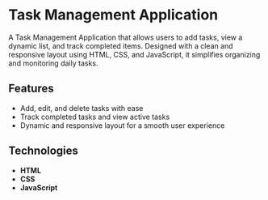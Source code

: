 # Task Management Application

A Task Management Application that allows users to add tasks, view a dynamic list, and track completed items. Designed with a clean and responsive layout using HTML, CSS, and JavaScript, it simplifies organizing and monitoring daily tasks.

## Features
- Add, edit, and delete tasks with ease
- Track completed tasks and view active tasks
- Dynamic and responsive layout for a smooth user experience

## Technologies
- **HTML**
- **CSS**
- **JavaScript**
